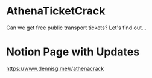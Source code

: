 # AthenaTicketCrack
Can we get free public transport tickets? Let's find out...

# Notion Page with Updates
https://www.dennisg.me/r/athenacrack
